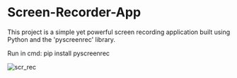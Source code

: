 # Screen-Recorder-App
This project is a simple yet powerful screen recording application built using Python and the 'pyscreenrec' library.





Run in cmd: pip install pyscreenrec

![scr_rec](https://github.com/janithScript/Screen-Recorder-App/assets/127806197/dde0c97c-139f-4797-bb1d-7490274a35cd)
